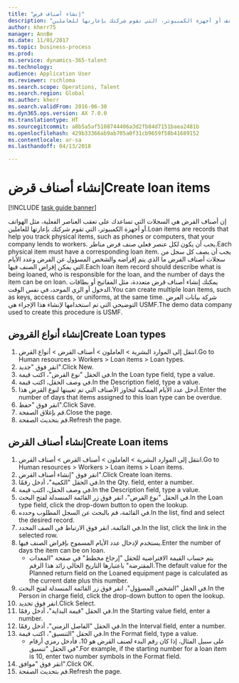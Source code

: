 ```yaml
--- 
title: "إنشاء أصناف قرض"
description: "إن أصناف القرض هي السجلات التي تساعدك على تعقب العناصر الفعلية، مثل الهواتف أو أجهزة الكمبيوتر، التي تقوم شركتك بإعارتها للعاملين."
author: kherr75
manager: AnnBe
ms.date: 11/01/2017
ms.topic: business-process
ms.prod: 
ms.service: dynamics-365-talent
ms.technology: 
audience: Application User
ms.reviewer: rschloma
ms.search.scope: Operations, Talent
ms.search.region: Global
ms.author: kherr
ms.search.validFrom: 2016-06-30
ms.dyn365.ops.version: AX 7.0.0
ms.translationtype: HT
ms.sourcegitcommit: a8b5a5af5108744406a3d2fb84d7151baea2481b
ms.openlocfilehash: 429b33366ab9ab705a0f31cb9659f58b41689152
ms.contentlocale: ar-sa
ms.lasthandoff: 04/13/2018

---
```

# <a name="create-loan-items"></a><span data-ttu-id="ad9d3-103">إنشاء أصناف قرض</span><span class="sxs-lookup"><span data-stu-id="ad9d3-103">Create loan items</span></span>

[!INCLUDE [task guide banner](../../includes/task-guide-banner.md)]

<span data-ttu-id="ad9d3-104">إن أصناف القرض هي السجلات التي تساعدك على تعقب العناصر الفعلية، مثل الهواتف أو أجهزة الكمبيوتر، التي تقوم شركتك بإعارتها للعاملين.</span><span class="sxs-lookup"><span data-stu-id="ad9d3-104">Loan items are records that help you track physical items, such as phones or computers, that your company lends to workers.</span></span> <span data-ttu-id="ad9d3-105">يجب أن يكون لكل عنصر فعلي صنف قرض مناظر.</span><span class="sxs-lookup"><span data-stu-id="ad9d3-105">Each physical item must have a corresponding loan item.</span></span> <span data-ttu-id="ad9d3-106">يجب أن يصف كل سجل من سجلات أصناف القرض ما الذي يتم إقراضه والشخص المسؤول عن القرض وعدد الأيام التي يمكن إقراض الصنف فيها.</span><span class="sxs-lookup"><span data-stu-id="ad9d3-106">Each loan item record should describe what is being loaned, who is responsible for the loan, and the number of days the item can be on loan.</span></span> <span data-ttu-id="ad9d3-107">يمكنك إنشاء أصناف قرض متعددة، مثل المفاتيح أو بطاقات الدخول أو الزي الموحد، في نفس الوقت.</span><span class="sxs-lookup"><span data-stu-id="ad9d3-107">You can create multiple loan items, such as keys, access cards, or uniforms, at the same time.</span></span> <span data-ttu-id="ad9d3-108">شركة بيانات العرض التوضيحي التي تم استخدامها لإنشاء هذا الإجراء هي USMF.</span><span class="sxs-lookup"><span data-stu-id="ad9d3-108">The demo data company used to create this procedure is USMF.</span></span>


## <a name="create-loan-types"></a><span data-ttu-id="ad9d3-109">إنشاء أنواع القروض</span><span class="sxs-lookup"><span data-stu-id="ad9d3-109">Create Loan types</span></span>
1. <span data-ttu-id="ad9d3-110">انتقل إلى الموارد البشرية > العاملون > أصناف القرض > أنواع القرض.</span><span class="sxs-lookup"><span data-stu-id="ad9d3-110">Go to Human resources > Workers > Loan items > Loan types.</span></span>
2. <span data-ttu-id="ad9d3-111">انقر فوق "جديد".</span><span class="sxs-lookup"><span data-stu-id="ad9d3-111">Click New.</span></span>
3. <span data-ttu-id="ad9d3-112">في الحقل "نوع القرض"، اكتب قيمة.</span><span class="sxs-lookup"><span data-stu-id="ad9d3-112">In the Loan type field, type a value.</span></span>
4. <span data-ttu-id="ad9d3-113">في وصف الحقل، اكتب قيمة.</span><span class="sxs-lookup"><span data-stu-id="ad9d3-113">In the Description field, type a value.</span></span>
5. <span data-ttu-id="ad9d3-114">أدخل عدد الأيام الممكنة لتجاوز الأصناف التي تم تعيينها لنوع القرض هذا.</span><span class="sxs-lookup"><span data-stu-id="ad9d3-114">Enter the number of days that items assigned to this loan type can be overdue.</span></span> 
6. <span data-ttu-id="ad9d3-115">انقر فوق "حفظ".</span><span class="sxs-lookup"><span data-stu-id="ad9d3-115">Click Save.</span></span>
7. <span data-ttu-id="ad9d3-116">قم بإغلاق الصفحة.</span><span class="sxs-lookup"><span data-stu-id="ad9d3-116">Close the page.</span></span>
8. <span data-ttu-id="ad9d3-117">قم بتحديث الصفحة.</span><span class="sxs-lookup"><span data-stu-id="ad9d3-117">Refresh the page.</span></span>

## <a name="create-loan-items"></a><span data-ttu-id="ad9d3-118">إنشاء أصناف القرض</span><span class="sxs-lookup"><span data-stu-id="ad9d3-118">Create Loan items</span></span>
1. <span data-ttu-id="ad9d3-119">انتقل إلى الموارد البشرية > العاملون > أصناف القرض > أصناف القرض‬.</span><span class="sxs-lookup"><span data-stu-id="ad9d3-119">Go to Human resources > Workers > Loan items > Loan items.</span></span>
2. <span data-ttu-id="ad9d3-120">انقر فوق "إنشاء أصناف القرض‬".</span><span class="sxs-lookup"><span data-stu-id="ad9d3-120">Click Create loan items.</span></span>
3. <span data-ttu-id="ad9d3-121">في الحقل "الكمية‬"، أدخل رقمًا.</span><span class="sxs-lookup"><span data-stu-id="ad9d3-121">In the Qty. field, enter a number.</span></span>
4. <span data-ttu-id="ad9d3-122">في وصف الحقل، اكتب قيمة.</span><span class="sxs-lookup"><span data-stu-id="ad9d3-122">In the Description field, type a value.</span></span>
5. <span data-ttu-id="ad9d3-123">في الحقل "نوع القرض"، انقر فوق زر القائمة المنسدلة لفتح البحث.</span><span class="sxs-lookup"><span data-stu-id="ad9d3-123">In the Loan type field, click the drop-down button to open the lookup.</span></span>
6. <span data-ttu-id="ad9d3-124">في القائمة، قم بالبحث عن السجل المطلوب وحدده.</span><span class="sxs-lookup"><span data-stu-id="ad9d3-124">In the list, find and select the desired record.</span></span>
7. <span data-ttu-id="ad9d3-125">في القائمة، انقر فوق الارتباط في الصف المحدد.</span><span class="sxs-lookup"><span data-stu-id="ad9d3-125">In the list, click the link in the selected row.</span></span>
8. <span data-ttu-id="ad9d3-126">يستخدم لإدخال عدد الأيام المسموح بإقراض الصنف فيها.</span><span class="sxs-lookup"><span data-stu-id="ad9d3-126">Enter the number of days the item can be on loan.</span></span>
    * <span data-ttu-id="ad9d3-127">يتم حساب القيمة الافتراضية للحقل "إرجاع مخطط‬" في صفحة "المعدات المقترضة‬" باعتبارها التاريخ الحالي زائد هذا الرقم.</span><span class="sxs-lookup"><span data-stu-id="ad9d3-127">The default value for the Planned return field on the Loaned equipment page is calculated as the current date plus this number.</span></span>  
9. <span data-ttu-id="ad9d3-128">في الحقل "الشخص المسؤول‬"، انقر فوق زر القائمة المنسدلة لفتح البحث.</span><span class="sxs-lookup"><span data-stu-id="ad9d3-128">In the Person in charge field, click the drop-down button to open the lookup.</span></span>
10. <span data-ttu-id="ad9d3-129">انقر فوق تحديد.</span><span class="sxs-lookup"><span data-stu-id="ad9d3-129">Click Select.</span></span>
11. <span data-ttu-id="ad9d3-130">في الحقل "‏‫قيمة البداية‬"، أدخل رقمًا.</span><span class="sxs-lookup"><span data-stu-id="ad9d3-130">In the Starting value field, enter a number.</span></span>
12. <span data-ttu-id="ad9d3-131">في الحقل "الفاصل الزمني"، أدخل رقمًا.</span><span class="sxs-lookup"><span data-stu-id="ad9d3-131">In the Interval field, enter a number.</span></span>
13. <span data-ttu-id="ad9d3-132">في الحقل "التنسيق"، اكتب قيمة.</span><span class="sxs-lookup"><span data-stu-id="ad9d3-132">In the Format field, type a value.</span></span>
    * <span data-ttu-id="ad9d3-133">على سبيل المثال، إذا كان رقم البدء لصنف القرض هو 10، فأدخل رمزي أرقام في الحقل "تنسيق".</span><span class="sxs-lookup"><span data-stu-id="ad9d3-133">For example, if the starting number for a loan item is 10, enter two number symbols in the Format field.</span></span>  
14. <span data-ttu-id="ad9d3-134">انقر فوق "موافق".</span><span class="sxs-lookup"><span data-stu-id="ad9d3-134">Click OK.</span></span>
15. <span data-ttu-id="ad9d3-135">قم بتحديث الصفحة.</span><span class="sxs-lookup"><span data-stu-id="ad9d3-135">Refresh the page.</span></span>


